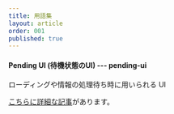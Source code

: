 ```yaml
---
title: 用語集
layout: article
order: 001
published: true
---
```


#### Pending UI (待機状態のUI) --- pending-ui

ローディングや情報の処理待ち時に用いられる UI

[こちらに詳細な記事](https://zenn.dev/kii/articles/progress-indicator-ui)があります。
